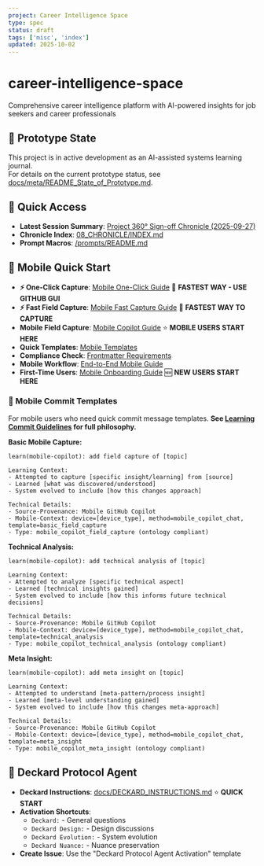 ```yaml
---
project: Career Intelligence Space
type: spec
status: draft
tags: ['misc', 'index']
updated: 2025-10-02
---
```


# career-intelligence-space
Comprehensive career intelligence platform with AI-powered insights for job seekers and career professionals

## 🧭 Prototype State
This project is in active development as an AI-assisted systems learning journal.  
For details on the current prototype status, see [docs/meta/README_State_of_Prototype.md](./docs/meta/README_State_of_Prototype.md).

## 🚀 Quick Access
- **Latest Session Summary**: [Project 360° Sign-off Chronicle (2025-09-27)](./08_CHRONICLE/20250927_Project-360-Signoff.md)
- **Chronicle Index**: [08_CHRONICLE/INDEX.md](./08_CHRONICLE/INDEX.md)
- **Prompt Macros**: [/prompts/README.md](./prompts/README.md)

## 📱 Mobile Quick Start
- **⚡ One-Click Capture**: [Mobile One-Click Guide](./docs/MOBILE_UI/mobile_one_click_capture.md) 🚀 **FASTEST WAY - USE GITHUB GUI**
- **⚡ Fast Field Capture**: [Mobile Fast Capture Guide](./docs/MOBILE_UI/mobile_fast_capture.md) 🚀 **FASTEST WAY TO CAPTURE**
- **Mobile Field Capture**: [Mobile Copilot Guide](./docs/MOBILE_UI/mobile_copilot_field_capture_guide.md) ⭐ **MOBILE USERS START HERE**
- **Quick Templates**: [Mobile Templates](./docs/MOBILE_UI/)
- **Compliance Check**: [Frontmatter Requirements](./docs/Golden_Rules.md)
- **Mobile Workflow**: [End-to-End Mobile Guide](./docs/MOBILE_UI/mobile_workflow_complete.md)
- **First-Time Users**: [Mobile Onboarding Guide](./docs/MOBILE_UI/mobile_user_onboarding.md) 🆕 **NEW USERS START HERE**

### 📝 Mobile Commit Templates
For mobile users who need quick commit message templates. **See [Learning Commit Guidelines](./docs/meta/LEARNING_COMMIT_GUIDELINES.md) for full philosophy.**

**Basic Mobile Capture:**
```
learn(mobile-copilot): add field capture of [topic]

Learning Context:
- Attempted to capture [specific insight/learning] from [source]
- Learned [what was discovered/understood]
- System evolved to include [how this changes approach]

Technical Details:
- Source-Provenance: Mobile GitHub Copilot
- Mobile-Context: device=[device_type], method=mobile_copilot_chat, template=basic_field_capture
- Type: mobile_copilot_field_capture (ontology compliant)
```

**Technical Analysis:**
```
learn(mobile-copilot): add technical analysis of [topic]

Learning Context:
- Attempted to analyze [specific technical aspect]
- Learned [technical insights gained]
- System evolved to include [how this informs future technical decisions]

Technical Details:
- Source-Provenance: Mobile GitHub Copilot
- Mobile-Context: device=[device_type], method=mobile_copilot_chat, template=technical_analysis
- Type: mobile_copilot_technical_analysis (ontology compliant)
```

**Meta Insight:**
```
learn(mobile-copilot): add meta insight on [topic]

Learning Context:
- Attempted to understand [meta-pattern/process insight]
- Learned [meta-level understanding gained]
- System evolved to include [how this changes meta-approach]

Technical Details:
- Source-Provenance: Mobile GitHub Copilot
- Mobile-Context: device=[device_type], method=mobile_copilot_chat, template=meta_insight
- Type: mobile_copilot_meta_insight (ontology compliant)
```

## 🤖 Deckard Protocol Agent
- **Deckard Instructions**: [docs/DECKARD_INSTRUCTIONS.md](./docs/DECKARD_INSTRUCTIONS.md) ⭐ **QUICK START**
- **Activation Shortcuts**: 
  - `Deckard:` - General questions
  - `Deckard Design:` - Design discussions
  - `Deckard Evolution:` - System evolution
  - `Deckard Nuance:` - Nuance preservation
- **Create Issue**: Use the "Deckard Protocol Agent Activation" template


















